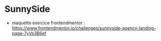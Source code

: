 # SunnySide

- maquette exercice frontendmentor :
https://www.frontendmentor.io/challenges/sunnyside-agency-landing-page-7yVs3B6ef
